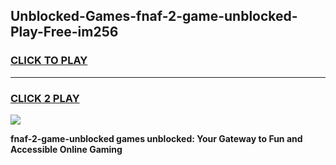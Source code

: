 
## Unblocked-Games-fnaf-2-game-unblocked-Play-Free-im256
<h3>
<a href="https://premium76.site?title=fnaf-2-game-unblocked&ref=18A">CLICK TO PLAY</a></h3>
<hr>

<h3>
<a href="https://premium76.site?title=fnaf-2-game-unblocked&ref=18A">CLICK 2 PLAY</a>
  
</h3>

<a href="https://premium76.site?title=fnaf-2-game-unblocked&ref=18A"><img src="https://clearcache.store/games.png"></a>


**fnaf-2-game-unblocked games unblocked: Your Gateway to Fun and Accessible Online Gaming**
